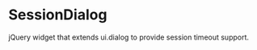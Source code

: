 SessionDialog
=============

jQuery widget that extends ui.dialog to provide session timeout support.